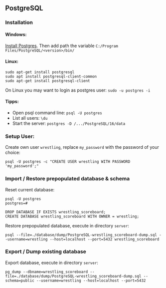## PostgreSQL

### Installation

#### Windows: 

[Install Postgres](https://www.postgresql.org/download/windows/).
Then add path the variable `C:/Program Files/PostgreSQL/<version>/bin/`

#### Linux:

```shell
sudo apt-get install postgresql
sudo apt install postgresql-client-common
sudo apt-get install postgresql-client
```

On Linux you may want to login as postgres user: `sudo -u postgres -i`

#### Tipps:

- Open psql command line: `psql -U postgres`
- List all users: `\du`
- Start the server: `postgres -D /.../PostgreSQL/16/data`

### Setup User: 

Create own user `wrestling`, replace `my_password` with the password of your choice:
```shell
psql -U postgres -c "CREATE USER wrestling WITH PASSWORD 'my_password';"
```

### Import / Restore prepopulated database & schema

Reset current database:
```shell
psql -U postgres
postgres=#
```
```postgresql
DROP DATABASE IF EXISTS wrestling_scoreboard;
CREATE DATABASE wrestling_scoreboard WITH OWNER = wrestling;
```

Restore prepopulated database, execute in directory `server`:
```shell
psql --file=./database/dump/PostgreSQL-wrestling_scoreboard-dump.sql --username=wrestling --host=localhost --port=5432 wrestling_scoreboard
```

### Export / Dump existing database

Export database, execute in directory `server`:
```shell
pg_dump --dbname=wrestling_scoreboard --file=./database/dump/PostgreSQL-wrestling_scoreboard-dump.sql --schema=public --username=wrestling --host=localhost --port=5432
```
